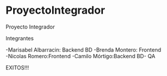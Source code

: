 # ProyectoIntegrador
Proyecto Integrador

Integrantes

-Marisabel Albarracin: Backend BD
-Brenda Montero: Frontend	
-Nicolas Romero:Frontend
-Camilo Mórtigo:Backend BD- QA

EXITOS!!!
